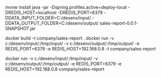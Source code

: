 mvnw install
java -jar -Dspring.profiles.active=deploy-local -DREDIS_HOST=localhost -DREDIS_PORT=6379 -DDATA_INPUT_FOLDER=C:/desenv/input/ -DDATA_OUTPUT_FOLDER=C:/desenv/output/ sales-report-0.0.1-SNAPSHOT.jar

docker build -t company/sales-report .
docker run -v c:/desenv/input/:/tmp/input/ -v c:/desenv/output/:/tmp/output/ -e REDIS_PORT=6379 -e REDIS_HOST=192.168.0.8 -t company/sales-report

docker run -v c:/desenv/input/:/tmp/input/ -v c:/desenv/output/:/tmp/output/ -e REDIS_PORT=6379 -e REDIS_HOST=192.168.0.8 company/sales-report